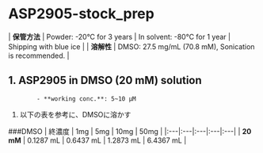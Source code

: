 # ASP2905-stock_prep
| **保管方法** | Powder: -20°C for 3 years \| In solvent: -80°C for 1 year \| Shipping with blue ice |
| **溶解性** | DMSO: 27.5 mg/mL (70.8 mM), Sonication is recommended. |

## 1. ASP2905 in DMSO (20 mM) solution 
            - **working conc.**: 5~10 µM
1. 以下の表を参考に、DMSOに溶かす

###DMSO
| 終濃度 | 1mg | 5mg | 10mg | 50mg |
|:---|:---|:---|:---|:---|
| **20 mM** | 0.1287 mL | 0.6437 mL | 1.2873 mL | 6.4367 mL |
